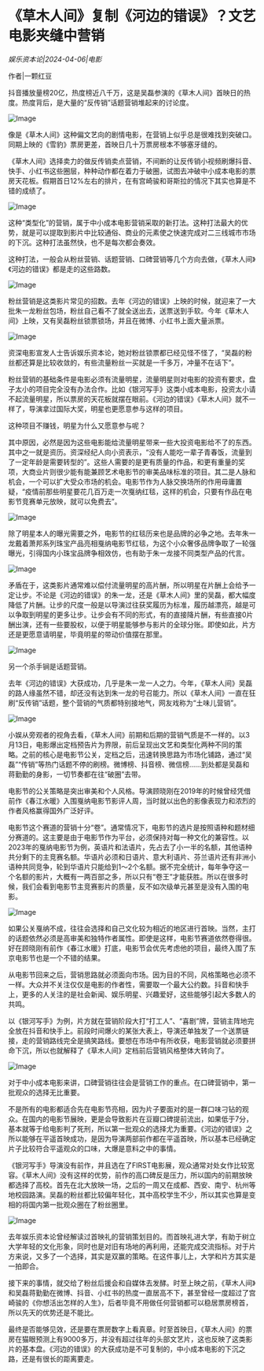 # 《草木人间》复制《河边的错误》？文艺电影夹缝中营销

*娱乐资本论|2024-04-06|电影*

作者|一颗红豆

抖音播放量榜20亿，热度榜近八千万，这是吴磊参演的《草木人间》首映日的热度。热度背后，是大量的“反传销”话题营销堆起来的讨论度。

![Image](http://static.ylzbl.com/uploads/ueditor/php/upload/image/20240406/1712374354503215.png)

像是《草木人间》这种偏文艺向的剧情电影，在营销上似乎总是很难找到突破口。同期上映的《雪豹》票房更差，首映日几十万票房根本不够塞牙缝的。

《草木人间》选择卖力的做反传销卖点营销，不间断的让反传销小视频刷爆抖音、快手、小红书这些圈层，种种动作都在着力于破圈，试图去冲破中小成本电影的票房天花板。假期首日12%左右的排片，在有宫崎骏和哥斯拉的情况下其实也算是不错的成绩了。

![Image](http://static.ylzbl.com/uploads/ueditor/php/upload/image/20240406/1712374355958732.png)

这种“类型化”的营销，属于中小成本电影营销采取的新打法。这种打法最大的优势，就是可以提取到影片中比较通俗、商业的元素使之快速完成对二三线城市市场的下沉。这种打法虽然快，也不是每次都会奏效。

这种打法，一般会从粉丝营销、话题营销、口碑营销等几个方向去做，《草木人间》《河边的错误》都是走的这些路数。

![Image](https://mmbiz.qpic.cn/mmbiz_png/jNZszpkibXx8r0eeusveAtyj98pKeBEz7tMuAmiadsyvAk4l30TZvmgP03RGX0iaosuL5yVawsdblYqeWUcOTHYoQ/640?wx_fmt=png&tp=wxpic&wxfrom=5&wx_lazy=1&wx_co=1)

粉丝营销是这类影片常见的招数。去年《河边的错误》上映的时候，就迎来了一大批朱一龙粉丝包场，粉丝自己看不了就全送出去，送票送到手软。今年《草木人间》上映，又有吴磊粉丝锁票锁场，并且在微博、小红书上面大量派票。

![Image](http://static.ylzbl.com/uploads/ueditor/php/upload/image/20240406/1712374355146125.jpeg)

资深电影宣发人士告诉娱乐资本论，她对粉丝锁票都已经见怪不怪了，“吴磊的粉丝都还算是比较收敛的，有些流量粉丝一买就是一千多万，冲量不在话下”。

粉丝营销的基础条件是电影必须有流量明星，流量明星则对电影的投资有要求，盘子太小的项目完全没有办法合作。比如《银河写手》这类小成本电影，投资太小请不起流量明星，所以票房的天花板就摆在眼前。《河边的错误》《草木人间》就不一样了，导演拿过国际大奖，明星也更愿意参与这样的项目。

这种项目不赚钱，明星为什么又愿意参与呢？

其中原因，必然是因为这些电影能给流量明星带来一些大投资电影给不了的东西。其中之一就是资历。资深经纪人向小资表示，“没有人能吃一辈子青春饭，流量到了一定年龄是需要转型的”。这些人需要的是更有质量的作品，和更有重量的奖项，大商业片则很少能有能兼顾艺术电影节的审美品味标准的项目。其二是人脉和机会，一个可以扩大受众市场的机会。电影节作为人脉交换场所的作用毋庸置疑，“疫情前那些明星要花几百万走一次戛纳红毯，这样的机会，只要有作品在电影节竞赛单元放映，就可以免费去”。

![Image](http://static.ylzbl.com/uploads/ueditor/php/upload/image/20240406/1712374356296627.jpeg)

除了明星本人的曝光需要之外，电影节的红毯历来也是品牌的必争之地。去年朱一龙戴着萧邦系列珠宝产品亮相戛纳电影节红毯，为这个小众奢侈品牌争取了一轮强曝光，引得国内小珠宝品牌争相效仿，也有助于朱一龙接不同类型产品的代言。

![Image](http://static.ylzbl.com/uploads/ueditor/php/upload/image/20240406/1712374356761054.jpeg)

矛盾在于，这类影片通常难以偿付流量明星的高片酬，所以明星在片酬上会给予一定让步。不论是《河边的错误》的朱一龙，还是《草木人间》里的吴磊，都大幅度降低了片酬。让步的尺度一般是以导演过往获奖履历为标准，履历越漂亮，越是可以争取到明星的更多让步。让步会有不同的形式，有的直接降片酬，有些直接0片酬出演，还有一些要股权，以便于明星能够参与影片的全球分账。即使如此，片方还是更愿意请明星，毕竟明星的带动价值摆在那里。

![Image](https://mmbiz.qpic.cn/mmbiz_png/jNZszpkibXx8r0eeusveAtyj98pKeBEz7ejDSZf97dAE3mMYqSpwDp0blV0YsOONibSOjLz8EycRV8uxj7xc8QIg/640?wx_fmt=png&tp=wxpic&wxfrom=5&wx_lazy=1&wx_co=1)

另一个杀手锏是话题营销。

去年《河边的错误》大获成功，几乎是朱一龙一人之力。今年，《草木人间》吴磊的路人缘虽然不错，却还没有达到朱一龙的号召能力。所以《草木人间》一直在狂刷“反传销”话题，整个营销的气质都特别接地气，网友戏称为“土味儿营销”。

![Image](http://static.ylzbl.com/uploads/ueditor/php/upload/image/20240406/1712374357378405.jpeg)

小娱从旁观者的视角去看，《草木人间》前期和后期的营销气质是不一样的。以3月13日，电影爆出定档预告片为界限，前后呈现出文艺和类型化两种不同的策略。之前的核心是电影节公关，定档之后，迅速转换思路为市场化铺路，通过“吴磊”“传销”等热门话题不停的刷榜。微博榜、抖音榜、微信榜……到处都是吴磊和蒋勤勤的身影，一切节奏都在往“破圈”去带。

电影节的公关策略是突出审美和个人风格。导演顾晓刚在2019年的时候曾经凭借前作《春江水暖》入围戛纳电影节影评人周，当时就以出色的影像表现力和浓烈的作者风格赢得国外广泛好评。

电影节这个赛道的营销十分“卷”。通常情况下，电影节的选片是按照语种和题材细分赛道的。这主要是由于电影节作为平台，必须保持对每一种文化的兼容性。以2023年的戛纳电影节为例，英语片和法语片，先占去了小一半的名额，其他语种共分剩下的主竞赛名额。华语片必须和日语片、意大利语片、芬兰语片还有非洲小语种共同竞争，轮到华语片只能给到1～2个名额。据不完全统计，每年争夺这一个名额的影片，大概有一两百部之多，所以只有“卷王”才能获胜。所以在很多时候，我们会看到电影节主竞赛影片的质量，反不如次级单元甚至是没有入围的电影。

![Image](http://static.ylzbl.com/uploads/ueditor/php/upload/image/20240406/1712374358283254.jpeg)

如果公关戛纳不成，往往会选择和自己文化较为相近的地区进行首映。当然，主打的话题依然必须是高审美和独特作者属性。即使是这样，电影节赛道依然卷得很。好在顾晓刚有前作《春江水暖》打底，电影节会优先考虑他的项目，最终入围了东京电影节也是一个不错的结果。

从电影节回来之后，营销思路就必须面向市场。因为目的不同，风格策略也必须不一样。大众并不关注仅仅是电影的作者性，需要取一个最大公约数。抖音和快手上，更多的人关注的是社会新闻、娱乐明星、兴趣爱好，这些能够引起大多数人的共鸣。

以《银河写手》为例，片方就在营销阶段大打“打工人”、“喜剧”牌，营销主阵地完全放在抖音和快手上。前段时间爆火的某张大表上，导演还单独发了一个送票链接，走的营销路线完全是搞笑路线。要想在市场中有所收获，电影营销就必须要拼命下沉，所以也就解释了《草木人间》定档前后营销风格整体大转向了。

![Image](https://mmbiz.qpic.cn/mmbiz_png/jNZszpkibXx8r0eeusveAtyj98pKeBEz7gMbSIRF8ujdpJibC3CLgiaEEY6kJq4YuKUC4cv1ZG4kjEVEHhs35Zn3Q/640?wx_fmt=png&tp=wxpic&wxfrom=5&wx_lazy=1&wx_co=1)

对于中小成本电影来讲，口碑营销往往会是营销工作的重点。在口碑营销中，第一批观众的选择无比重要。

不是所有的电影都适合先在电影节亮相，因为片子要面对的是一群口味刁钻的观众。在国内的电影节展映，更是会导致影片在豆瓣口碑提前流出，如果低于7分，基本就等于给电影判了死刑，所以第一批观众的选择尤为重要。《河边的错误》之所以能够在平遥首映成功，是因为导演两部前作都在平遥首映，所以基本已经确定片子比较符合平遥观众的口味，大爆是意料之中的事情。

《银河写手》导演没有前作，并且选在了FIRST电影展，观众通常对处女作比较宽容。《草木人间》没有这样的优势，前作的高口碑反是压力，所以国内的前期放映都选择了高校。首先在北大放映一场，之后的一周又在成都、西安、南宁、杭州等地校园路演。吴磊的粉丝都比较偏年轻化，其中高校学生不少，所以其实也算是变相的将国内第一批观众圈在了粉丝圈里。

![Image](http://static.ylzbl.com/uploads/ueditor/php/upload/image/20240406/1712374359997221.png)

去年娱乐资本论曾经解读过首映礼的营销策划目的。而首映礼进大学，有助于树立大学年轻的文化形象，同时也是对旧有场地的再利用，还能完成交流指标。对于片方来说，又多了一个选择，其实是双赢的策略。在这件事儿上，大学和片方其实是一拍即合。

接下来的事情，就交给了粉丝后援会和自媒体去发酵。时至上映之前，《草木人间》和吴磊蒋勤勤在微博、抖音、小红书的热度一直居高不下，甚至曾经一度超过了宫崎骏的《你想活出怎样的人生》，后者毕竟不用做任何营销都可以稳居票房榜首，所以先天的优势还是不能比。

最终是否能够见效，还是要在票房数字上看真章。时至首映日，《草木人间》的票房在猫眼预测上有9000多万，并没有超过往年的头部文艺片，这也反映了这类影片的基本盘。《河边的错误》的大获成功是不可复制的，中小成本电影的下沉之路，还是有很长的距离要走。

